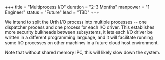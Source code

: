 +++
title = "Multiprocess I/O"
duration = "2-3 Months"
manpower = "1 Engineer"
status = "Future"
lead = "TBD"
+++

We intend to split the Urth I/O process into multiple processes -- one dispatcher process and one process for each I/O driver.  This establishes more security bulkheads between subsystems, it lets each I/O driver be written in a different programming language, and it will facilitate running some I/O processes on other machines in a future cloud host environment.

Note that without shared memory IPC, this will likely slow down the system.
